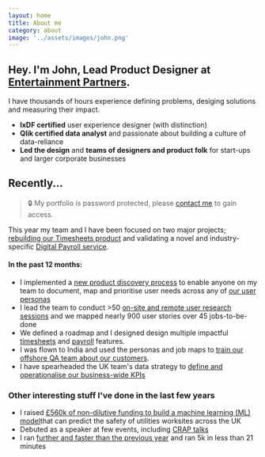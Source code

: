 ```yaml
---
layout: home
title: About me
category: about
image: '../assets/images/john.png'
--- 
```


## Hey. I'm John, Lead Product Designer at [Entertainment Partners][0].

I have thousands of hours experience defining problems, desiging solutions and measuring their impact. 
* **IxDF certified** user experience designer (with distinction)
* **Qlik certified data analyst** and passionate about building a culture of data-reliance
* **Led the design** and **teams of designers and product folk** for start-ups and larger corporate businesses

## Recently...

> 🔒 My portfolio is password protected, please [contact me][11] to gain access.

This year my team and I have been focused on two major projects; [rebuilding our Timesheets product][1] and validating a novel and industry-specific [Digital Payroll service][2]. 

#### In the past 12 months: 
* I implemented a [new product discovery process][3] to enable anyone on my team to document, map and prioritise user needs across any of [our user personas][4]
* I lead the team to conduct >50 [on-site and remote user research sessions][5] and we mapped nearly 900 user stories over 45 jobs-to-be-done
* We defined a roadmap and I designed design multiple impactful [timesheets][1] and [payroll][2] features.
* I was flown to India and used the personas and job maps to [train our offshore QA team about our customers][6].
* I have spearheaded the UK team's data strategy to [define and operationalise our business-wide KPIs][7]

### Other interesting stuff I've done in the last few years
* I raised [£560k of non-dilutive funding to build a machine learning (ML) model][8]that can predict the safety of utilities worksites across the UK
* Debuted as a speaker at few events, including [CRAP talks][9]
* I ran [further and faster than the previous year][10] and ran 5k in less than 21 minutes


[0]: http://www.ep.com
[1]: /work/ep-timesheets
[2]: /work/ep-payroll
[3]: /
[4]: /
[5]: /
[6]: /
[7]: /work/ep-data-strategy
[8]: /
[9]: /
[10]: /running-2023
[11]: /contact
